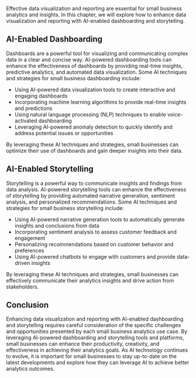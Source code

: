 

Effective data visualization and reporting are essential for small business analytics and insights. In this chapter, we will explore how to enhance data visualization and reporting with AI-enabled dashboarding and storytelling.

AI-Enabled Dashboarding
-----------------------

Dashboards are a powerful tool for visualizing and communicating complex data in a clear and concise way. AI-powered dashboarding tools can enhance the effectiveness of dashboards by providing real-time insights, predictive analytics, and automated data visualization. Some AI techniques and strategies for small business dashboarding include:

* Using AI-powered data visualization tools to create interactive and engaging dashboards
* Incorporating machine learning algorithms to provide real-time insights and predictions
* Using natural language processing (NLP) techniques to enable voice-activated dashboarding
* Leveraging AI-powered anomaly detection to quickly identify and address potential issues or opportunities

By leveraging these AI techniques and strategies, small businesses can optimize their use of dashboards and gain deeper insights into their data.

AI-Enabled Storytelling
-----------------------

Storytelling is a powerful way to communicate insights and findings from data analysis. AI-powered storytelling tools can enhance the effectiveness of storytelling by providing automated narrative generation, sentiment analysis, and personalized recommendations. Some AI techniques and strategies for small business storytelling include:

* Using AI-powered narrative generation tools to automatically generate insights and conclusions from data
* Incorporating sentiment analysis to assess customer feedback and engagement
* Personalizing recommendations based on customer behavior and preferences
* Using AI-powered chatbots to engage with customers and provide data-driven insights

By leveraging these AI techniques and strategies, small businesses can effectively communicate their analytics insights and drive action from stakeholders.

Conclusion
----------

Enhancing data visualization and reporting with AI-enabled dashboarding and storytelling requires careful consideration of the specific challenges and opportunities presented by each small business analytics use case. By leveraging AI-powered dashboarding and storytelling tools and platforms, small businesses can enhance their productivity, creativity, and effectiveness in achieving their analytics goals. As AI technology continues to evolve, it is important for small businesses to stay up-to-date on the latest developments and explore how they can leverage AI to achieve better analytics outcomes.
